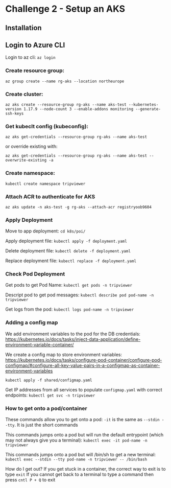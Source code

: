 # Challenge 2 - Setup an AKS

## Installation

## Login to Azure CLI

Login to az cli: `az login`

### Create resource group:

`az group create --name rg-aks --location northeurope`

### Create cluster:

`az aks create --resource-group rg-aks --name aks-test --kubernetes-version 1.17.9 --node-count 3 --enable-addons monitoring --generate-ssh-keys`

### Get kubeclt config (kubeconfig):

`az aks get-credentials --resource-group rg-aks --name aks-test `

or override existing with:

`az aks get-credentials --resource-group rg-aks --name aks-test --overwrite-existing -a`

### Create namespace:

`kubectl create namespace tripviewer`

### Attach ACR to authenticate for AKS

`az aks update -n aks-test -g rg-aks --attach-acr registryoob9604`

### Apply Deployment

Move to app deployment: `cd k8s/poi/`

Apply deployment file: `kubectl apply -f deployment.yaml`

Delete deployment file: `kubectl delete -f deployment.yaml`

Replace deployment file: `kubectl replace -f deployment.yaml`

### Check Pod Deployment

Get pods to get Pod Name: `kubectl get pods -n tripviewer`

Descript pod to get pod messages: `kubectl describe pod pod-name -n tripviewer`

Get logs from the pod: `kubectl logs pod-name -n tripviewer`

### Adding a config map

We add environment variables to the pod for the DB credentials: https://kubernetes.io/docs/tasks/inject-data-application/define-environment-variable-container/

We create a config map to store environment variables: https://kubernetes.io/docs/tasks/configure-pod-container/configure-pod-configmap/#configure-all-key-value-pairs-in-a-configmap-as-container-environment-variables

`kubectl apply -f shared/configmap.yaml`

Get IP addresses from all services to populate `configmap.yaml` with correct endpoints: `kubectl get svc -n tripviewer`

### How to get onto a pod/container

These commands allow you to get onto a pod:
`-it` is the same as `--stdin --tty`. It is just the short commands

This commands jumps onto a pod but will run the default entrypoint (which may not always give you a terminal):
`kubectl exec -it pod-name -n tripviewer`

This commands jumps onto a pod but will /bin/sh to get a new terminal:
`kubectl exec --stdin --tty pod-name -n tripviewer -- /bin/bash`

How do I get out? If you get stuck in a container, the correct way to exit is to type `exit`
If you cannot get back to a terminal to type a command then press `cntl P + Q` to exit